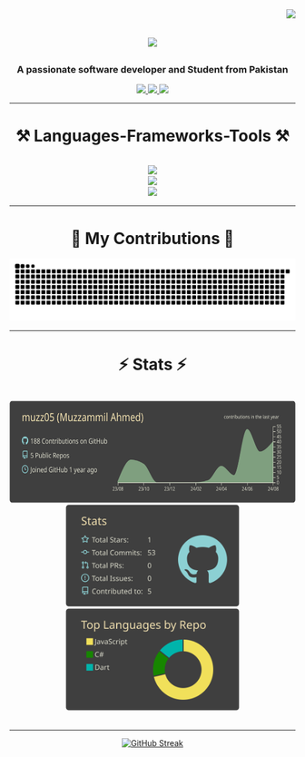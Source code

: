 <img align="right" src="https://visitor-badge.laobi.icu/badge?page_id=muzz05" />

<h1 align="center">
    <img src="https://readme-typing-svg.herokuapp.com/?font=Righteous&size=35&center=true&vCenter=true&width=500&height=70&duration=4000&lines=Hi+There!+👋;+I'm+Muzzammil+Ahmed!;" />
</h1>

<h3 align="center">A passionate software developer and Student from Pakistan</h3>
 
<div align="center"> 
  <a href="mailto:muzamilsahab05@gmail.com">
    <img src="https://img.shields.io/badge/Gmail-333333?style=for-the-badge&logo=gmail&logoColor=red" />
  </a>
  <a href="https://www.linkedin.com/in/muzzammil-ahmed-a69255285" target="_blank">
    <img src="https://img.shields.io/badge/LinkedIn-0077B5?style=for-the-badge&logo=linkedin&logoColor=white" target="_blank" />
  </a>
  <a href="https://leetcode.com/u/Muzz005/" target="_blank">
     <img src="https://img.shields.io/badge/LeetCode-000000?style=for-the-badge&logo=LeetCode&logoColor=#d16c06" target="_blank" />
  </a>
</div>

 <hr/>
 
<h1 align="center">⚒️ Languages-Frameworks-Tools ⚒️</h1>
    <br/>
<div align="center">
    <img src="https://skillicons.dev/icons?i=react,bootstrap,html,css" />
    <br/>
    <img src="https://skillicons.dev/icons?i=nodejs,python,javascript,express,mongodb,mysql" />
    <br/>
    <img src="https://skillicons.dev/icons?i=cpp,c,cs" />
</div>

<hr/>

<div align="center">
  <h1>🐍 My Contributions 🐍</h1>
  <img alt="snake eating my contributions" src="https://github.com/muzz05/muzz05/blob/output/github-contribution-grid-snake-dark.svg" />
</div>

<hr/>

<h1 align="center">⚡ Stats ⚡</h1>
<br>
<div align=center>
<img src="https://github.com/muzz05/muzz05/blob/main/profile-summary-card-output/zenburn/0-profile-details.svg" height="180" alt="languages graph"  />
    <br/>
  <img src="https://github.com/muzz05/muzz05/blob/main/profile-summary-card-output/zenburn/3-stats.svg" height="180" alt="stats graph"  />
  <img src="https://github.com/muzz05/muzz05/blob/main/profile-summary-card-output/zenburn/1-repos-per-language.svg" height="180" alt="languages graph"  />
</div>


<br/>

<hr/>
<div align="center">
    <a href="https://git.io/streak-stats"><img src="https://streak-stats.demolab.com?user=muzz05&theme=github-dark-dimmed&hide_border=true" alt="GitHub Streak" /></a>
</div>
<br/>
